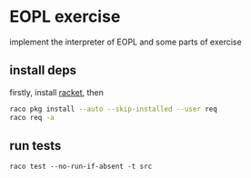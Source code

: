 # EOPL exercise

implement the interpreter of EOPL and some parts of exercise

## install deps

firstly, install [racket](https://racket-lang.org/), then

```bash
raco pkg install --auto --skip-installed --user req 
raco req -a 
```

## run tests
`raco test --no-run-if-absent -t src`
